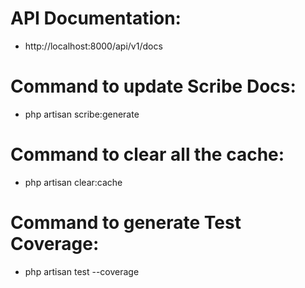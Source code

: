 # API Documentation:

-   http://localhost:8000/api/v1/docs

# Command to update Scribe Docs:

-   php artisan scribe:generate

# Command to clear all the cache:

-   php artisan clear:cache

# Command to generate Test Coverage:

-   php artisan test --coverage

